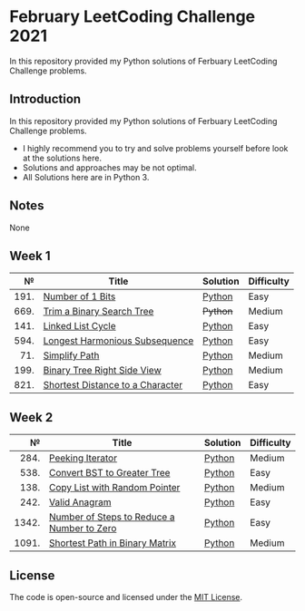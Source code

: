 # February LeetCoding Challenge 2021
In this repository provided my Python solutions of Ferbuary LeetCoding Challenge problems.

## Introduction
In this repository provided my Python solutions of Ferbuary LeetCoding Challenge problems. 
- I highly recommend you to try and solve problems yourself before look at the solutions here.
- Solutions and approaches may be not optimal.
- All Solutions here are in Python 3.

## Notes
None

## Week 1
|№|Title|Solution|Difficulty|
| ----: | --- | --- | --- |
|191.|[Number of 1 Bits](https://leetcode.com/problems/number-of-1-bits/)|[Python](/Easy/191.Numberof1Bits.py)|Easy|
|669.|[Trim a Binary Search Tree](https://leetcode.com/problems/trim-a-binary-search-tree/)|~~Python~~|Medium|
|141.|[Linked List Cycle](https://leetcode.com/problems/linked-list-cycle/)|[Python](/Easy/141.LinkedListCycle.py)|Easy|
|594.|[Longest Harmonious Subsequence](https://leetcode.com/problems/longest-harmonious-subsequence/)|[Python](/Easy/594.LongestHarmoniousSubsequence(defaultdict).py)|Easy|
|71.|[Simplify Path](https://leetcode.com/problems/simplify-path/)|[Python](/Medium/71.SimplifyPath.py)|Medium|
|199.|[Binary Tree Right Side View](https://leetcode.com/problems/binary-tree-right-side-view/)|[Python](/Medium/199.BinaryTreeRightSideView.py)|Medium|
|821.|[Shortest Distance to a Character](https://leetcode.com/problems/shortest-distance-to-a-character/)|[Python](/Easy/821.ShortestDistancetoaCharacter.py)|Easy|

## Week 2
|№|Title|Solution|Difficulty|
| ----: | --- | --- | --- |
|284.|[Peeking Iterator](https://leetcode.com/problems/peeking-iterator/)|[Python](/Medium/284.PeekingIterator.py)|Medium|
|538.|[Convert BST to Greater Tree](https://leetcode.com/problems/convert-bst-to-greater-tree/)|[Python](/Easy/538.ConvertBSTtoGreaterTree.py)|Easy|
|138.|[Copy List with Random Pointer](https://leetcode.com/problems/copy-list-with-random-pointer/)|[Python](/Medium/138.CopyListwithRandomPointer.py)|Medium|
|242.|[Valid Anagram](https://leetcode.com/problems/valid-anagram/)|[Python](/Easy/242.ValidAnagram.py)|Easy|
|1342.|[Number of Steps to Reduce a Number to Zero](https://leetcode.com/problems/number-of-steps-to-reduce-a-number-to-zero/)|[Python](/Easy/1342.NumberofStepstoReduceaNumbertoZero.py)|Easy|
|1091.|[Shortest Path in Binary Matrix](https://leetcode.com/problems/shortest-path-in-binary-matrix/)|[Python](/Medium/1091.ShortestPathinBinaryMatrix.py)|Medium|

## License
The code is open-source and licensed under the [MIT License](/LICENSE).
